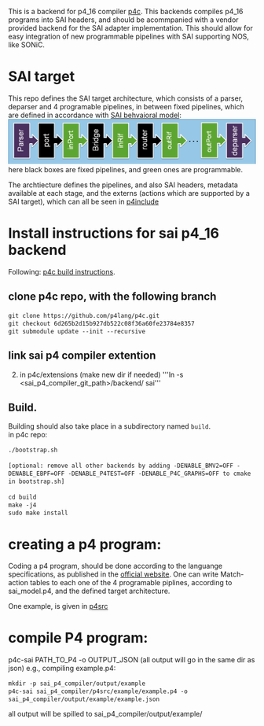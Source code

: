 This is a backend for p4_16 compiler [p4c](https://github.com/p4lang/p4c/).
This backends compiles p4_16 programs into SAI headers, and should be acommpanied with a vendor provided backend for the SAI adapter implementation. This should allow for easy integration of new programmable pipelines with SAI supporting NOS, like SONiC.

#  SAI target
This repo defines the SAI target architecture, which consists of a parser, deparser and 4 programable pipelines, in between fixed pipelines, which are defined in accordance with [SAI behvaioral model](https://github.com/opencomputeproject/SAI/tree/master/doc/behavioral%20model):
![text](SAI_P4_Pipeline.png)
here black boxes are fixed pipelines, and green ones are programmable.


The archtiecture defines the pipelines, and also SAI headers, metadata available at each stage, and the externs (actions which are supported by a SAI target), which can all be seen in [p4include](backend/json_stage/p4include)
# Install instructions for sai p4_16 backend
  
Following:  [p4c build instructions](https://github.com/p4lang/p4c/edit/master/README.md).

## clone p4c repo, with the following branch
```
git clone https://github.com/p4lang/p4c.git  
git checkout 6d265b2d15b927db522c08f36a60fe23784e8357
git submodule update --init --recursive
```

## link sai p4 compiler extention
2. in p4c/extensions (make new dir if needed)
 '''ln -s <sai_p4_compiler_git_path>/backend/ sai'''

## Build. 
Building should also take place in a subdirectory named `build`.  
 in p4c repo:
    
    ./bootstrap.sh 

    [optional: remove all other backends by adding -DENABLE_BMV2=OFF -DENABLE_EBPF=OFF -DENABLE_P4TEST=OFF -DENABLE_P4C_GRAPHS=OFF to cmake in bootstrap.sh]	

	cd build
	make -j4
    sudo make install

# creating a p4 program:
Coding a p4 program, should be done according to the languange specifications, as published in the [official website](https://p4.org/).
One can write Match-action tables to each one of the 4 programable piplines, according to sai_model.p4, and the defined target architecture.

One example, is given in [p4src](p4src)

# compile P4 program:  
p4c-sai PATH_TO_P4 -o OUTPUT_JSON 
(all output will go in the same dir as json)
e.g., compiling example.p4:  
```
mkdir -p sai_p4_compiler/output/example
p4c-sai sai_p4_compiler/p4src/example/example.p4 -o sai_p4_compiler/output/example/example.json
```
all output will be spilled to sai_p4_compiler/output/example/
